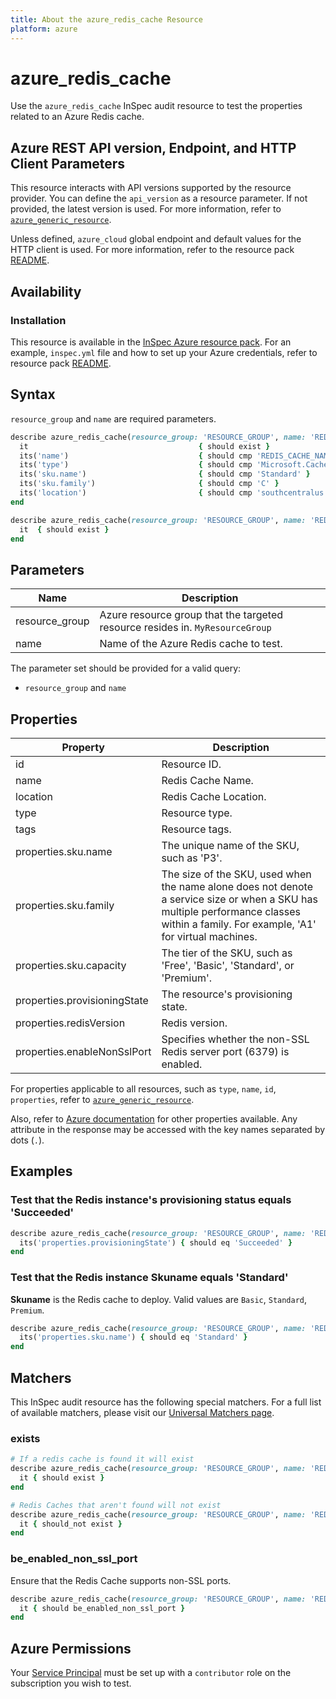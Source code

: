 ```yaml
---
title: About the azure_redis_cache Resource
platform: azure
---
```


# azure_redis_cache

Use the `azure_redis_cache` InSpec audit resource to test the properties related to an Azure Redis cache.

## Azure REST API version, Endpoint, and HTTP Client Parameters

This resource interacts with API versions supported by the resource provider. You can define the `api_version` as a resource parameter. If not provided, the latest version is used. For more information, refer to [`azure_generic_resource`](azure_generic_resource.md).

Unless defined, `azure_cloud` global endpoint and default values for the HTTP client is used. For more information, refer to the resource pack [README](../../README.md).

## Availability

### Installation

This resource is available in the [InSpec Azure resource pack](https://github.com/inspec/inspec-azure). For an example, `inspec.yml` file and how to set up your Azure credentials, refer to resource pack [README](../../README.md#Service-Principal).

## Syntax

`resource_group` and `name` are required parameters.

```ruby
describe azure_redis_cache(resource_group: 'RESOURCE_GROUP', name: 'REDIS_CACHE_NAME') do
  it                                      { should exist }
  its('name')                             { should cmp 'REDIS_CACHE_NAME' }
  its('type')                             { should cmp 'Microsoft.Cache/Redis' }
  its('sku.name')                         { should cmp 'Standard' }
  its('sku.family')                       { should cmp 'C' }
  its('location')                         { should cmp 'southcentralus' }
end
```

```ruby
describe azure_redis_cache(resource_group: 'RESOURCE_GROUP', name: 'REDIS_CACHE_NAME') do
  it  { should exist }
end
```

## Parameters

| Name                            | Description                                                                      |
|---------------------------------|----------------------------------------------------------------------------------|
| resource_group                  | Azure resource group that the targeted resource resides in. `MyResourceGroup`    |
| name                            | Name of the Azure Redis cache to test.                                           |

The parameter set should be provided for a valid query:

- `resource_group` and `name`

## Properties

| Property                      | Description                                                      |
|-------------------------------|------------------------------------------------------------------|
| id                            | Resource ID.                                                     |
| name                          | Redis Cache Name.                                                |
| location                      | Redis Cache Location.                                            |
| type                          | Resource type.                                                   |
| tags                          | Resource tags.                                                   |
| properties.sku.name           | The unique name of the SKU, such as 'P3'. |
| properties.sku.family         | The size of the SKU, used when the name alone does not denote a service size or when a SKU has multiple performance classes within a family. For example, 'A1' for virtual machines.|
| properties.sku.capacity       |  The tier of the SKU, such as 'Free', 'Basic', 'Standard', or 'Premium'.|
| properties.provisioningState  | The resource's provisioning state.                                |
| properties.redisVersion       | Redis version.                                                    |
| properties.enableNonSslPort   | Specifies whether the non-SSL Redis server port (6379) is enabled.|

For properties applicable to all resources, such as `type`, `name`, `id`, `properties`, refer to [`azure_generic_resource`](azure_generic_resource.md#properties).

Also, refer to [Azure documentation](https://docs.microsoft.com/en-us/rest/api/redis/redis/get) for other properties available.
Any attribute in the response may be accessed with the key names separated by dots (`.`).

## Examples

### Test that the Redis instance's provisioning status equals 'Succeeded'

```ruby
describe azure_redis_cache(resource_group: 'RESOURCE_GROUP', name: 'REDIS_CACHE_NAME') do
  its('properties.provisioningState') { should eq 'Succeeded' }
end
```

### Test that the Redis instance Skuname equals 'Standard'

**Skuname** is the Redis cache to deploy. Valid values are `Basic`, `Standard`, `Premium`.

```ruby
describe azure_redis_cache(resource_group: 'RESOURCE_GROUP', name: 'REDIS_CACHE_NAME') do
  its('properties.sku.name') { should eq 'Standard' }
end
```

## Matchers

This InSpec audit resource has the following special matchers. For a full list of available matchers, please visit our [Universal Matchers page](/inspec/matchers/).

### exists

```ruby
# If a redis cache is found it will exist
describe azure_redis_cache(resource_group: 'RESOURCE_GROUP', name: 'REDIS_CACHE_NAME') do
  it { should exist }
end

# Redis Caches that aren't found will not exist
describe azure_redis_cache(resource_group: 'RESOURCE_GROUP', name: 'REDIS_CACHE_NAME') do
  it { should_not exist }
end
```

### be_enabled_non_ssl_port

Ensure that the Redis Cache supports non-SSL ports.

```ruby
describe azure_redis_cache(resource_group: 'RESOURCE_GROUP', name: 'REDIS_CACHE_NAME') do
  it { should be_enabled_non_ssl_port }
end
```

## Azure Permissions

Your [Service Principal](https://docs.microsoft.com/en-us/azure/azure-resource-manager/resource-group-create-service-principal-portal) must be set up with a `contributor` role on the subscription you wish to test.

